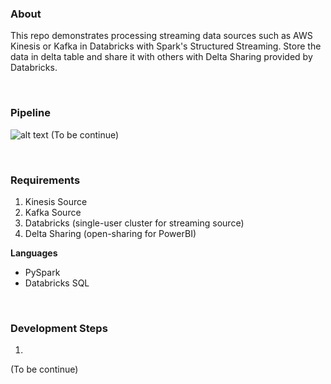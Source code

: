 ### About
This repo demonstrates processing streaming data sources such as AWS Kinesis or Kafka in Databricks with Spark's Structured Streaming. Store the data in delta table and share it with others with Delta Sharing provided by Databricks.

<br>

### Pipeline
![alt text]()
(To be continue)

<br>

### Requirements
1) Kinesis Source
2) Kafka Source
3) Databricks (single-user cluster for streaming source)
4) Delta Sharing (open-sharing for PowerBI)


**Languages**
* PySpark
* Databricks SQL


<br>

### Development Steps
1) 
(To be continue)
